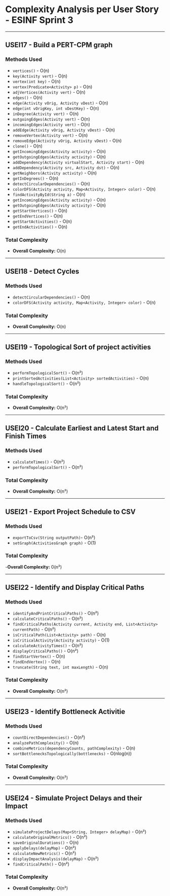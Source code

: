 # Complexity Analysis per User Story - ESINF Sprint 3


---------------------------

## USEI17 - Build a PERT-CPM graph

### Methods Used

- `vertices()` - O(n)
- `key(Activity vert)` - O(n)
- `vertex(int key)` - O(n)
- `vertex(Predicate<Activity> p)` - O(n)
- `adjVertices(Activity vert)` - O(n)
- `edges()` - O(n)
- `edge(Activity vOrig, Activity vDest)` - O(n)
- `edge(int vOrigKey, int vDestKey)` - O(n)
- `inDegree(Activity vert)` - O(n)
- `outgoingEdges(Activity vert)` - O(n)
- `incomingEdges(Activity vert)` - O(n)
- `addEdge(Activity vOrig, Activity vDest)` - O(n)
- `removeVertex(Activity vert)` - O(n)
- `removeEdge(Activity vOrig, Activity vDest)` - O(n)
- `clone()` - O(n)
- `getIncomingEdges(Activity activity)` - O(n)
- `getOutgoingEdges(Activity activity)` - O(n)
- `addDependency(Activity virtualStart, Activity start)` - O(n)
- `addDependency(Activity src, Activity dst)` - O(n)
- `getNeighbors(Activity activity)` - O(n)
- `getInDegrees()` - O(n)
- `detectCircularDependencies()` - O(n)
- `colorDFS(Activity activity, Map<Activity, Integer> color)` - O(n)
- `findActivityById(String a)` - O(n)
- `getIncomingEdges(Activity activity)` - O(n)
- `getOutgoingEdges(Activity activity)` - O(n)
- `getStartVertices()` - O(n)
- `getEndVertices()` - O(n)
- `getStartActivities()` - O(n)
- `getEndActivities()` - O(n)

### Total Complexity

- **Overall Complexity:** O(n)
---------------------------

## USEI18 - Detect Cycles

### Methods Used

- `detectCircularDependencies()` - O(n)
- `colorDFS(Activity activity, Map<Activity, Integer> color)` - O(n)

### Total Complexity

- **Overall Complexity:** O(n)

---------------------------

## USEI19 - Topological Sort of project activities

### Methods Used

- `performTopologicalSort()` - O(n²)
- `printSortedActivities(List<Activity> sortedActivities)` - O(n)
- `handleTopologicalSort()` - O(n²)

### Total Complexity

- **Overall Complexity:** O(n²)

---------------------------

## USEI20 - Calculate Earliest and Latest Start and Finish Times

### Methods Used

- `calculateTimes()` - O(n²)
- `performTopologicalSort()` - O(n²)

### Total Complexity

- **Overall Complexity:** O(n²)

---------------------------
## USEI21 - Export Project Schedule to CSV

### Methods Used


- `exportToCsv(String outputPath)`- O(n²)
- `setGraph(ActivitiesGraph graph)` - O(1)

### Total Complexity

-**Overall Complexity:** 0(n²)

---------------------------

## USEI22 - Identify and Display Critical Paths

### Methods Used


- `identifyAndPrintCriticalPaths()` - O(n²)
- `calculateCriticalPaths()` - O(n²)
- `findCriticalPaths(Activity current, Activity end, List<Activity> currentPath)` - O(n²)
- `isCriticalPath(List<Activity> path)` - O(n)
- `isCriticalActivity(Activity activity)` - O(1)
- `calculateActivityTimes()` - O(n²)
- `displayCriticalPaths()` - O(n²)
- `findStartVertex()` - O(n)
- `findEndVertex()` - O(n)
- `truncate(String text, int maxLength)` - O(n)

### Total Complexity

- **Overall Complexity:** O(n²)


---------------------------
## USEI23 - Identify Bottleneck Activitie

### Methods Used

- `countDirectDependencies()` - O(n²)
- `analyzePathComplexity()` - O(n)
- `combineMetrics(dependencyCounts, pathComplexity)` - O(n)
- `sortBottlenecksTopologically(bottlenecks)` - O(nlog(n))

### Total Complexity

- **Overall Complexity:** O(n²)

---------------------------

## USEI24 - Simulate Project Delays and their Impact

### Methods Used

- `simulateProjectDelays(Map<String, Integer> delayMap)` - O(n²)
- `calculateOriginalMetrics()` - O(n²)
- `saveOriginalDurations()` - O(n)
- `applyDelays(delayMap)` - O(n²)
- `calculateNewMetrics()` - O(n²)
- `displayImpactAnalysis(delayMap)` - O(n²)
- `findCriticalPath()` - O(n²)

### Total Complexity

- **Overall Complexity:** O(n²)
